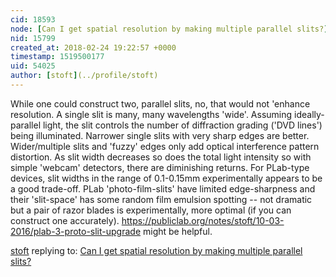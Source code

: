 ```yaml
---
cid: 18593
node: [Can I get spatial resolution by making multiple parallel slits?](../notes/dgidon/02-22-2018/can-i-get-spatial-resolution-by-making-multiple-parallel-slits)
nid: 15799
created_at: 2018-02-24 19:22:57 +0000
timestamp: 1519500177
uid: 54025
author: [stoft](../profile/stoft)
---
```


While one could construct two, parallel slits, no, that would not 'enhance resolution. A single slit is many, many wavelengths 'wide'. Assuming ideally-parallel light, the slit controls the number of diffraction grading ('DVD lines') being illuminated. Narrower single slits with very sharp edges are better. Wider/multiple slits and 'fuzzy' edges only add optical interference pattern distortion. As slit width decreases so does the total light intensity so with simple 'webcam' detectors, there are diminishing returns. For PLab-type devices, slit widths in the range of 0.1-0.15mm experimentally appears to be a good trade-off. PLab 'photo-film-slits' have limited edge-sharpness and their 'slit-space' has some random film emulsion spotting -- not dramatic but a pair of razor blades is experimentally, more optimal (if you can construct one accurately). https://publiclab.org/notes/stoft/10-03-2016/plab-3-proto-slit-upgrade  might be helpful.

[stoft](../profile/stoft) replying to: [Can I get spatial resolution by making multiple parallel slits?](../notes/dgidon/02-22-2018/can-i-get-spatial-resolution-by-making-multiple-parallel-slits)

